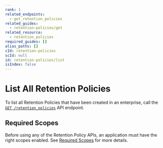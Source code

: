 ```yaml
---
rank: 1
related_endpoints:
  - get_retention_policies
related_guides:
  - retention-policies/get
related_resource:
  - retention_policies
required_guides: []
alias_paths: []
cId: retention-policies
scId: null
id: retention-policies/list
isIndex: false
---
```


# List All Retention Policies

To list all Retention Policies that have been created in an enterprise, call
the [`GET /retention_policies`][retention_policies] API endpoint.

<Samples id='get_retention_policies' >

</Samples>

## Required Scopes

Before using any of the Retention Policy APIs, an application must have the
right scopes enabled. See [Required Scopes][scopes] for more details.

[retention_policies]: e://get_retention_policies
[scopes]: g://retention-policies#required-scopes
